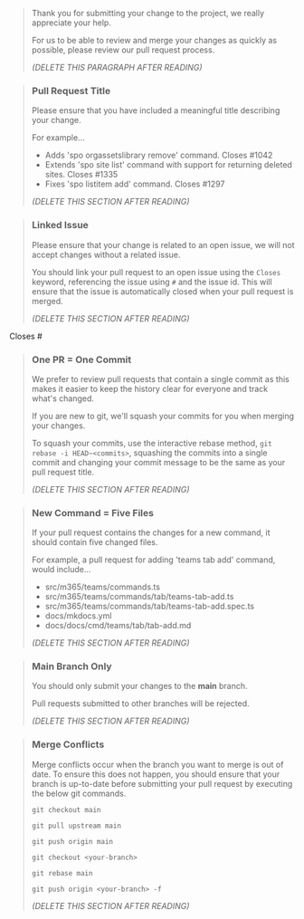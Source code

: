 > Thank you for submitting your change to the project, we really appreciate your help.
>
> For us to be able to review and merge your changes as quickly as possible, please review our pull request process.
>
> _(DELETE THIS PARAGRAPH AFTER READING)_
>

> ### Pull Request Title
>
> Please ensure that you have included a meaningful title describing your change.
>
> For example...
>
> - Adds 'spo orgassetslibrary remove' command. Closes #1042
> - Extends 'spo site list' command with support for returning deleted sites. Closes #1335
> - Fixes 'spo listitem add' command. Closes #1297
>
> _(DELETE THIS SECTION AFTER READING)_
>

> ### Linked Issue
>
> Please ensure that your change is related to an open issue, we will not accept changes without a related issue.
>
> You should link your pull request to an open issue using the `Closes` keyword, referencing the issue using `#` and the issue id. This will ensure that the issue is automatically closed when your pull request is merged.
>
> _(DELETE THIS SECTION AFTER READING)_
>

Closes #

> ### One PR = One Commit
>
> We prefer to review pull requests that contain a single commit as this makes it easier to keep the history clear for everyone and track what's changed.
>
> If you are new to git, we'll squash your commits for you when merging your changes.
>
> To squash your commits, use the interactive rebase method, `git rebase -i HEAD~<commits>`, squashing the commits into a single commit and changing your commit message to be the same as your pull request title.
>
> _(DELETE THIS SECTION AFTER READING)_
>

> ### New Command = Five Files
>
> If your pull request contains the changes for a new command, it should contain five changed files.
>
> For example, a pull request for adding 'teams tab add' command, would include...
>
> - src/m365/teams/commands.ts
> - src/m365/teams/commands/tab/teams-tab-add.ts
> - src/m365/teams/commands/tab/teams-tab-add.spec.ts
> - docs/mkdocs.yml
> - docs/docs/cmd/teams/tab/tab-add.md
>
> _(DELETE THIS SECTION AFTER READING)_
>

> ### Main Branch Only
>
> You should only submit your changes to the **main** branch.
>
> Pull requests submitted to other branches will be rejected.
>
> _(DELETE THIS SECTION AFTER READING)_
>

> ### Merge Conflicts
>
> Merge conflicts occur when the branch you want to merge is out of date. To ensure this does not happen, you should ensure that your branch is up-to-date before submitting your pull request by executing the below git commands.
>
> `git checkout main`
>
> `git pull upstream main`
>
> `git push origin main`
>
> `git checkout <your-branch>`
>
> `git rebase main`
>
> `git push origin <your-branch> -f`
>
> _(DELETE THIS SECTION AFTER READING)_
>
